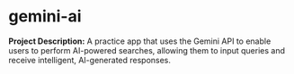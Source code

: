 # gemini-ai
**Project Description:**  A practice app that uses the Gemini API to enable users to perform AI-powered searches, allowing them to input queries and receive intelligent, AI-generated responses.
